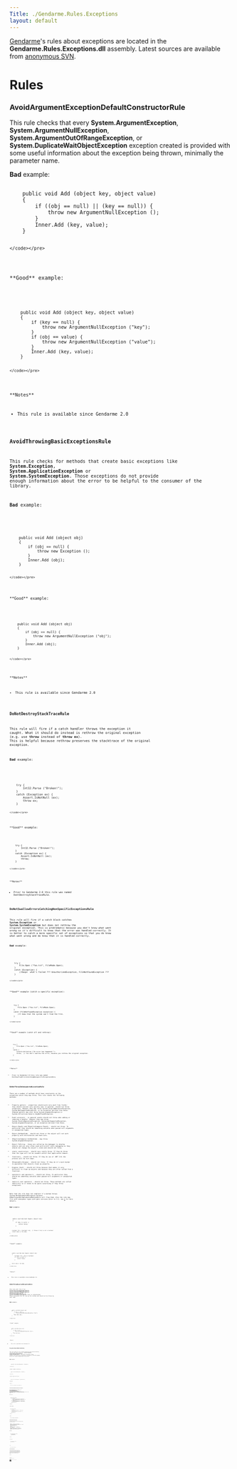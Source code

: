 ```yaml
---
Title: ./Gendarme.Rules.Exceptions
layout: default
---
```


[Gendarme]({{site.url}}/Gendarme "wikilink")'s rules about exceptions are located in
the **Gendarme.Rules.Exceptions.dll** assembly. Latest sources are
available from [anonymous
SVN](http://anonsvn.mono-project.com/viewcvs/trunk/mono-tools/gendarme/rules/Gendarme.Rules.Exceptions/).

Rules
=====

### AvoidArgumentExceptionDefaultConstructorRule

This rule checks that every **System.ArgumentException**,
**System.ArgumentNullException**,
**System.ArgumentOutOfRangeException**, or
**System.DuplicateWaitObjectException** exception created is provided
with some useful information about the exception being thrown, minimally
the parameter name.

**Bad** example:

<div class="csharp">
    <pre><code>
    public void Add (object key, object value)
    {
        if ((obj == null) || (key == null)) {
            throw new ArgumentNullException ();
        }
        Inner.Add (key, value);
    }

    </code></pre>

</div>
**Good** example:

<div class="csharp">
    <pre><code>
    public void Add (object key, object value)
    {
        if (key == null) {
            throw new ArgumentNullException ("key");
        }
        if (obj == value) {
            throw new ArgumentNullException ("value");
        }
        Inner.Add (key, value);
    }

    </code></pre>

</div>
**Notes**

-   This rule is available since Gendarme 2.0

### AvoidThrowingBasicExceptionsRule

This rule checks for methods that create basic exceptions like
**System.Exception**, **System.ApplicationException** or
**System.SystemException**. Those exceptions do not provide enough
information about the error to be helpful to the consumer of the
library.

**Bad** example:

<div class="csharp">
    <pre><code>
    public void Add (object obj)
    {
        if (obj == null) {
            throw new Exception ();
        }
        Inner.Add (obj);
    }

    </code></pre>

</div>
**Good** example:

<div class="csharp">
    <pre><code>
    public void Add (object obj)
    {
        if (obj == null) {
            throw new ArgumentNullException ("obj");
        }
        Inner.Add (obj);
    }

    </code></pre>

</div>
**Notes**

-   This rule is available since Gendarme 2.0

### DoNotDestroyStackTraceRule

This rule will fire if a catch handler throws the exception it caught.
What it should do instead is rethrow the original exception (e.g. use
**throw** instead of **throw ex**). This is helpful because rethrow
preserves the stacktrace of the original exception.

**Bad** example:

<div class="csharp">
    <pre><code>
    try {
        Int32.Parse ("Broken!");
    }
    catch (Exception ex) {
        Assert.IsNotNull (ex);
        throw ex;
    }

    </code></pre>

</div>
**Good** example:

<div class="csharp">
    <pre><code>
    try {
        Int32.Parse ("Broken!");
    }
    catch (Exception ex) {
        Assert.IsNotNull (ex);
        throw;
    }

    </code></pre>

</div>
**Notes**

-   Prior to Gendarme 2.0 this rule was named DontDestroyStackTraceRule.

### DoNotSwallowErrorsCatchingNonSpecificExceptionsRule

This rule will fire if a catch block catches **System.Exception** or
**System.SystemException** but does not rethrow the original exception.
This is problematic because you don't know what went wrong so it's
difficult to know that the error was handled correctly. It is better to
catch a more specific set of exceptions so that you do know what went
wrong and do know that it is handled correctly.

**Bad** example:

<div class="csharp">
    <pre><code>
    try {
        File.Open ("foo.txt", FileMode.Open);
    }
    catch (Exception) {
        //Ooops  what's failed ??? UnauthorizedException, FileNotFoundException ???
    }

    </code></pre>

</div>
**Good** example (catch a specific exception):

<div class="csharp">
    <pre><code>
    try {
        File.Open ("foo.txt", FileMode.Open);
    }
    catch (FileNotFoundException exception) {
        //I know that the system can't find the file.
    }

    </code></pre>

</div>
**Good** example (catch all and rethrow):

<div class="csharp">
    <pre><code>
    try {
        File.Open ("foo.txt", FileMode.Open);
    }
    catch {
        Console.WriteLine ("An error has happened.");
        throw;  // You don't swallow the error, because you rethrow the original exception.
    }

    </code></pre>

</div>
**Notes**

-   Prior to Gendarme 2.0 this rule was named
    DontSwallowErrorsCatchingNonspecificExceptionsRule.

### DoNotThrowInUnexpectedLocationRule

There are a number of methods which have constraints on the exceptions
which they may throw. This rule checks the following methods:

-   Property getters - properties should work very much like fields:
    they should execute very quickly and, in general, should not throw
    exceptions. However they may throw System.InvalidOperationException,
    System.NotSupportedException, or an exception derived from these.
    Indexed getters may also throw System.ArgumentException or
    System.Collections.Generic.KeyNotFoundException.
-   Event accessors - in general events should not throw when adding or
    removing a handler. However they may throw
    System.InvalidOperationException, System.NotSupportedException,
    System.ArgumentException, or an exception derived from these.
-   Object.Equals and IEqualityComparer<T>.Equals - should not throw. In
    particular they should do something sensible when passed null
    arguments or unexpected types.
-   Object.GetHashCode - should not throw or the object will not work
    properly with dictionaries and hash sets.
-   IEqualityComparer<T>.GetHashCode - may throw
    System.ArgumentException.
-   Object.ToString - these are called by the debugger to display
    objects and are also often used with printf style debugging so they
    should not change the object's state and should not throw.
-   static constructors - should very rarely throw. If they do throw
    then the type will not be useable within that application domain.
-   finalizers - should not throw. If they do (as of .NET 2.0) the
    process will be torn down.
-   IDisposable.Dispose - should not throw. If they do it's much harder
    to guarantee that objects clean up properly.
-   Dispose (bool) - should not throw because that makes it very
    difficult to clean up objects and because they are often called from
    a finalizer.
-   operator== and operator!= - should not throw. In particular they
    should do something sensible when passed null arguments or
    unexpected types.
-   implicit cast operators - should not throw. These methods are called
    implicitly so it tends to be quite surprising if they throw
    exceptions.

Note that the rule does not complain if a method throws
System.NotImplementedException because
DoNotForgetNotImplementedMethodsRule will flag them. Also the rule may
fire with anonymous types with gmcs versions prior to 2.2, see
[1](https://bugzilla.novell.com/show_bug.cgi?id=462622) for more
details.

**Bad** example:

<div class="csharp">
    <pre><code>
    public override bool Equals (object obj)
    {
        if (obj == null) {
            return false;
        }
        
        Customer rhs = (Customer) obj;  // throws if obj is not a Customer
        return name == rhs.name;
    }

    </code></pre>

</div>
**Good** example:

<div class="csharp">
    <pre><code>
    public override bool Equals (object obj)
    {
        Customer rhs = obj as Customer;
        if (rhs == null) {
            return false;
        }
        
        return name == rhs.name;
    }

    </code></pre>

</div>
**Notes**

-   This rule is available since Gendarme 2.4

### DoNotThrowReservedExceptionRule

This rule will fire if an **System.ExecutionEngineException**,
**System.IndexOutOfRangeException**, **NullReferenceException**, or
**System.OutOfMemoryException** class is instantiated. These exceptions
are for use by the runtime and should not be thrown by user code.

**Bad** example:

<div class="csharp">
    <pre><code>
    public void Add (object obj)
    {
        if (obj == null) {
            throw new NullReferenceException ("obj");
        }
        Inner.Add (obj);
    }

    </code></pre>

</div>
**Good** example:

<div class="csharp">
    <pre><code>
    public void Add (object obj)
    {
        if (obj == null) {
            throw new ArgumentNullException ("obj");
        }
        Inner.Add (obj);
    }

    </code></pre>

</div>
**Notes**

-   This rule is available since Gendarme 2.0

### ExceptionShouldBeVisibleRule

This rule checks for non-visible exceptions which derive directly from
the most basic exceptions: **System.Exception**,
**System.ApplicationException**or **System.SystemException**. Those
basic exceptions, being visible, will be the only information available
to the API consumer - but do not contain enough data to be useful.

**Bad** example:

<div class="csharp">
    <pre><code>
    internal class GeneralException : Exception {
    }

    </code></pre>

</div>
**Good** example (visibility):

<div class="csharp">
    <pre><code>
    public class GeneralException : Exception {
    }

    </code></pre>

</div>
**Good** example (base class):

<div class="csharp">
    <pre><code>
    internal class GeneralException : ArgumentException {
    }

    </code></pre>

</div>
**Notes**

-   This rule is available since Gendarme 2.0

### InstantiateArgumentExceptionCorrectlyRule

This rule will fire if the arguments to the
**System.ArgumentException**, **System.ArgumentNullException**,
**System.ArgumentOutOfRangeException**, and
**System.DuplicateWaitObjectException** constructors are used
incorrectly. This is a common mistake because the position of the
**parameterName** argument is not consistent across these types.

**Bad** example:

<div class="csharp">
    <pre><code>
    public void Show (string s)
    {
        if (s == null) {
            // the first argument should be the parameter name
            throw new ArgumentNullException ("string is null", "s");
        }
        if (s.Length == 0) {
            // the second argument should be the parameter name
            return new ArgumentException ("s", "string is empty");
        }
        Console.WriteLine (s);
    }

    </code></pre>

</div>
**Good** example:

<div class="csharp">
    <pre><code>
    public void Show (string s)
    {
        if (s == null) {
            throw new ArgumentNullException ("s", "string is null");
        }
        if (s.Length == 0) {
            return new ArgumentException ("string is empty", "s");
        }
        Console.WriteLine (s);
    }

    </code></pre>

</div>
**Notes**

-   This rule is available since Gendarme 2.2

### MissingExceptionConstructorsRule

This rule will fire if an exception class is missing one or more of the
following constructors:

-   **public E ()** is required for XML serialization. Public access is
    required in case the assembly uses CAS to prevent reflection on
    non-public members.
-   **public E (string message)** is a .NET convention.
-   **public E (string message, ..., Exception inner)** is a .NET
    convention.
-   **(non)public E (SerializationInfo info, StreamingContext context)**
    is required for binary serialization.

**Bad** example:

<div class="csharp">
    <pre><code>
    public class GeneralException : Exception {
        // access should be public
        private GeneralException ()
        {
        }
    }

    </code></pre>

</div>
**Good** example:

<div class="csharp">
    <pre><code>
    public class GeneralException : Exception {
        public GeneralException ()
        {
        }
        
        public GeneralException (string message) : base (message)
        {
        }
        
        public GeneralException (string message, Exception inner) : base (message, inner)
        {
        }
        
        protected GeneralException (SerializationInfo info, StreamingContext context) : base (info, context)
        {
        }
    }

    </code></pre>

</div>
**Notes**

-   This rule is available since Gendarme 2.0

### UseObjectDisposedExceptionRule

It's usually a very bad idea to attempt to use an object after it has
been disposed. Doing so may lead to crashes in native code or any number
of other problems. In order to prevent this, and to report the problem
in a clear way, classes should throw System.ObjectDisposedException from
public methods if the object has been disposed. Note that there are some
methods which should not throw ObjectDisposedException. This includes
constructors, finalizers, Equals, GetHashCode, ToString, and Dispose.

**Bad** example:

<div class="csharp">
    <pre><code>
    internal sealed class WriteStuff : IDisposable
    {
        public WriteStuff (TextWriter writer)
        {
            this.writer = writer;
        }
        
        // Objects are generally not in a useable state after being disposed so
        // their public methods should throw ObjectDisposedException.
        public void Write (string message)
        {
            writer.Write (message);
        }
        
        public void Dispose ()
        {
            if (!disposed) {
                writer.Dispose ();
                disposed = true;
            }
        }
        
        private bool disposed;
        private TextWriter writer;
    }

    </code></pre>

</div>
**Good** example:

<div class="csharp">
    <pre><code>
    internal sealed class WriteStuff : IDisposable
    {
        public WriteStuff (TextWriter writer)
        {
            this.writer = writer;
        }
        
        // In general all public methods should throw ObjectDisposedException
        // if Dispose has been called.
        public void Write (string message)
        {
            if (disposed) {
                throw new ObjectDisposedException (GetType ().Name);
            }
            
            writer.Write (message);
        }
        
        public void Dispose ()
        {
            if (!disposed) {
                writer.Dispose ();
                disposed = true;
            }
        }
        
        private bool disposed;
        private TextWriter writer;
    }

    </code></pre>

</div>
**Notes**

-   This rule is available since Gendarme 2.6

Feedback
========

Please report any documentation errors, typos or suggestions to the
[Gendarme Google Group](http://groups.google.com/group/gendarme).
Thanks!

<Category:Gendarme>
